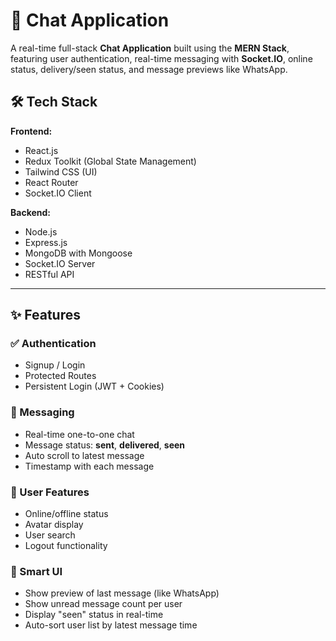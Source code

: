 # 💬 Chat Application

A real-time full-stack **Chat Application** built using the **MERN Stack**, featuring user authentication, real-time messaging with **Socket.IO**, online status, delivery/seen status, and message previews like WhatsApp.

## 🛠️ Tech Stack

**Frontend:**
- React.js
- Redux Toolkit (Global State Management)
- Tailwind CSS (UI)
- React Router
- Socket.IO Client

**Backend:**
- Node.js
- Express.js
- MongoDB with Mongoose
- Socket.IO Server
- RESTful API

---

## ✨ Features

### ✅ Authentication
- Signup / Login
- Protected Routes
- Persistent Login (JWT + Cookies)

### 💬 Messaging
- Real-time one-to-one chat
- Message status: **sent**, **delivered**, **seen**
- Auto scroll to latest message
- Timestamp with each message

### 👤 User Features
- Online/offline status
- Avatar display
- User search
- Logout functionality

### 🧠 Smart UI
- Show preview of last message (like WhatsApp)
- Show unread message count per user
- Display "seen" status in real-time
- Auto-sort user list by latest message time
